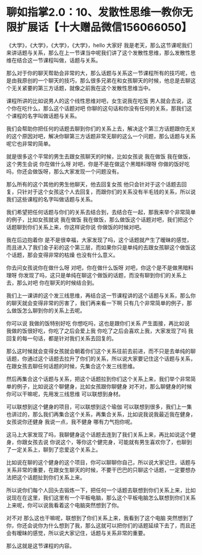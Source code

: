 # 聊如指掌2.0：10、发散性思维一教你无限扩展话【十大赠品微信156066050】

《大学》，《大学》，《大学》，《大学》，hello 大家好 我是老天，那么这节课呢我们来讲话题与关系，那么在上一节课当中呢我们讲了这个发散性思维，那么发散性思维在结合这一节课程叫做，话题与关系。

那么对于你的聊天帮助会非常的大，那么话题与关系这一节课程所有的技巧呢，也是由我原创的一个聊天的技巧，那么很多兄弟在和女孩聊天的时候，他总是去聊这个无关紧要的第三方话题，就像之前我在这个发散性思维当中。

课程所讲的比如说男人的这个线性思维对吧，女生说我在吃饭 男人就会去说，这个你在吃什么，那么这个话题对吧 你聊的这句话和你没有任何的关系，那我们这个课程的名字叫做话题与关系。

我们会帮助你把任何的话题去聊到你们的关系上去，解决这个第三方话题跟你无关的这个原因对吧，解决你聊第三方话题非常无聊的这么一个问题，那么话题与关系呢它也非常的简单。

就是很多这个平常的男生去跟女孩聊天的时候，比如女孩说 我在做饭 我在做饭，这个男生会说 你在做什么呀 对吧，你是不是在做这个黑暗料理呀 你做的饭好吃吗，你还会做饭呀，那么大家发现一个问题没有。

那么所有的这个其他的男生他聊天，他去回复女孩 他只会针对于这个话题去回复，只针对于这个女孩这个人去回复，而跟你们的关系没有半毛钱的关系，所以说我们这些课程的名字叫做话题与关系。

我们希望把任何话题与你们的关系去结合到，去结合在一起，那我来举个非常简单的例子，比如女孩就说 我在做饭 我在做饭，那么做饭这个话题对吧，我们把这个话题聊到你们关系上来，你这样说你说 你做饭的时候对吧。

我在后边抱着你 是不是很幸福，大家发现了吗，这个话题就产生了暧昧的感觉，而且进入了我们金子彩的这个第三层，而如果你只是单纯的去跟女孩聊这个做饭这个话题，那会变得非常的枯燥 也没有什么意义。

你去问女孩说你在做什么呀 对吧，你在做什么饭呀 对吧，你这个是不是做黑暗料理呀 你发现了吗，这只是单纯在聊这个做饭的话题，而没有聊到你们的关系上去，那么对吧 你在聊天的时候结合到。

我们上一课讲的这个发三线思维，再结合这一节课程讲的这个话题与关系，那么你的聊天就会变得非常的厉害了，我们再来看一下啊 只有几个非常简单的例子，那么做饭怎么聊到你的关系上去呢。

你可以说 我做的饭特别好吃 你想吃吗，这也是跟你们关系 产生面接，再比如说 我做的饭很好吃，你吃了之后会爱上我 你吃了之后会喜欢上我，大家发现了吗 我回复的每一句话，都是针对我们关系去回复的。

那么这时候就会变得女孩就会朝着你们这个关系往前去前进，而不只是去单纯的聊话题，你通过这个话题去拉升了你们的关系，所以说大家要记住这个话题与关系，在跟女孩去聊任何话题的时候，先集合这个发三线思维。

然后再集合这个话题与关系，把这个话题拉到你们这个关系上来，我们举个非常简单的例子，比如说这个聊健身，比如女孩跟你聊健身 对不对，那么聊健身的时候 你可以干嘛呢，先用发三线思维 可以联想到身材。

可以联想到这个健身的项目，可以联想到这个瑜伽 可以联想到很多，我们上一集也讲过的，那么我们再集合这个关系，再集合关系，比如说我说我最近我在健身，女孩说你还健身 我说一点，我不健身 哪有力气抱你呢。

这马上大家发现了吗，我聊健身这个话题去连到了我们关系上来，再比如说这个健身，你跟女孩去说 你说这个，等你这个健完身，可能就有男生喜欢你了，也聊到了一定关系上，聊到了恋爱这个关系上。

比如说在聊的这个健身的这个项目，你可以聊聊你自己，所以说大家记住，话题与关系非常的重要，在跟女生聊天的时候，不要干巴巴的只聊这个话题，一定要想办法把这个话题扯到你们关系上来。

所以说你们每个人回头去锻炼一下，把任何一个话题去联想到你们关系上来，比如说现在在这里，我们这里有一个平板电脑，那么这个平板电脑怎么联想到你们关系上来呢，你可以说我看着这个电脑突然想到了你。

对不对 那么这也干嘛呢，联想到了你们关系上来，我看到了这个电脑 突然想到了你，你还会说你为什么想到了我，那么这就可以把你们的话题延续下去了，而且还会有暧昧的感觉，所以说大家记住，话题与关系非常的重要。

那么这就是这节课程的内容。